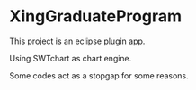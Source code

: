 # XingGraduateProgram

This project is an eclipse plugin app.

Using SWTchart as chart engine.

Some codes act as a stopgap for some reasons.
